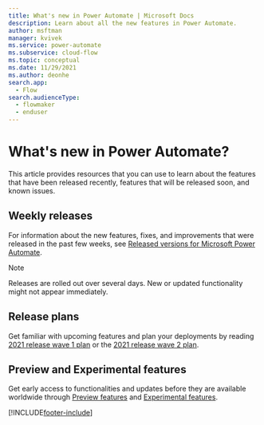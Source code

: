 ```yaml
---
title: What's new in Power Automate | Microsoft Docs
description: Learn about all the new features in Power Automate.
author: msftman
manager: kvivek
ms.service: power-automate
ms.subservice: cloud-flow
ms.topic: conceptual
ms.date: 11/29/2021
ms.author: deonhe
search.app: 
  - Flow
search.audienceType: 
  - flowmaker
  - enduser
---
```


# What's new in Power Automate?

This article provides resources that you can use to learn about the features that have been released recently, features that will be released soon, and known issues.

## Weekly releases

For information about the new features, fixes, and improvements that were released in the past few weeks, see [Released versions for Microsoft Power Automate](/power-platform/released-versions/power-automate).

> [!NOTE]
> Releases are rolled out over several days. New or updated functionality might not appear immediately.

## Release plans

Get familiar with upcoming features and plan your deployments by reading [2021 release wave 1 plan](/power-platform-release-plan/2021wave1/power-automate/planned-features) or the [2021 release wave 2 plan](/power-platform-release-plan/2021wave2/power-automate/planned-features).

## Preview and Experimental features

Get early access to functionalities and updates before they are available worldwide through [Preview features](https://powerautomate.microsoft.com/en-us/blog/flow-preview-program/) and [Experimental features](articles/experimental-features.md).

[!INCLUDE[footer-include](includes/footer-banner.md)]
